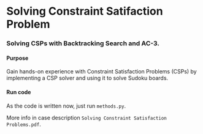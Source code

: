 # Solving Constraint Satifaction Problem
### Solving CSPs with Backtracking Search and AC-3.


#### Purpose
Gain hands-on experience with Constraint Satisfaction Problems (CSPs) by implementing a CSP
solver and using it to solve Sudoku boards.

#### Run code
As the code is written now, just run `methods.py`.

More info in case description `Solving Constraint Satisfaction Problems.pdf`.

